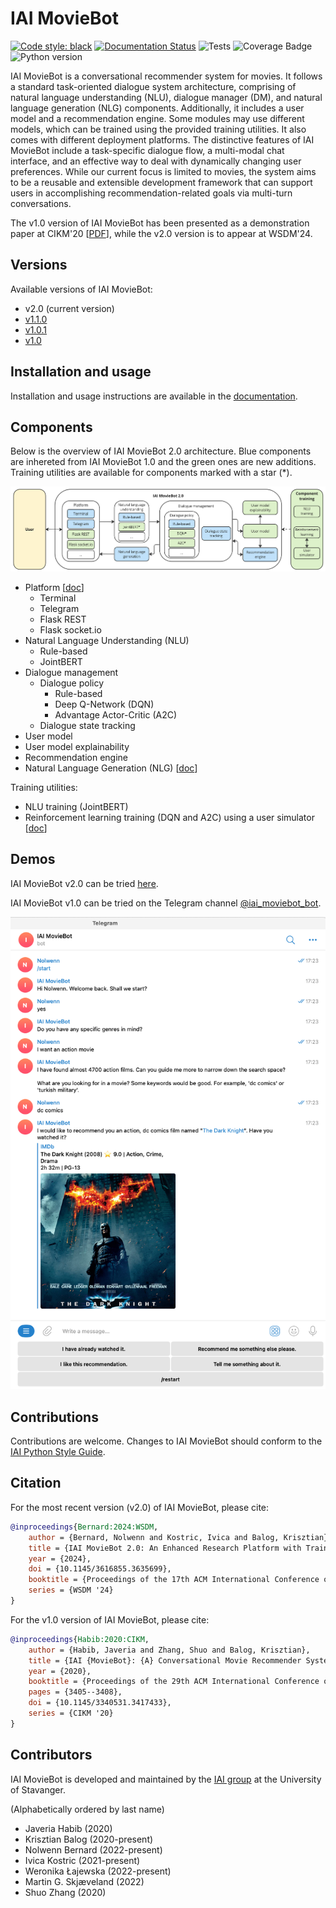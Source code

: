 # IAI MovieBot

[![Code style: black](https://img.shields.io/badge/code%20style-black-000000.svg)](https://github.com/psf/black)
[![Documentation Status](https://readthedocs.org/projects/iai-moviebot/badge/?version=latest)](https://iai-moviebot.readthedocs.io/en/latest/?badge=latest)
![Tests](https://img.shields.io/github/actions/workflow/status/iai-group/moviebot/merge.yaml?label=Tests&branch=main)
![Coverage Badge](https://img.shields.io/endpoint?url=https://gist.githubusercontent.com/IKostric/4f783c1a3358dbd1e01d44f9656676a0/raw/coverage.MovieBot.main.json)
![Python version](https://img.shields.io/badge/python-3.9-blue)

IAI MovieBot is a conversational recommender system for movies. It follows a standard task-oriented dialogue system architecture, comprising of natural language understanding (NLU), dialogue manager (DM), and natural language generation (NLG) components. Additionally, it includes a user model and a recommendation engine. Some modules may use different models, which can be trained using the provided training utilities. It also comes with different deployment platforms.
The distinctive features of IAI MovieBot include a task-specific dialogue flow, a multi-modal chat interface, and an effective way to deal with dynamically changing user preferences. While our current focus is limited to movies, the system aims to be a reusable and extensible development framework that can support users in accomplishing recommendation-related goals via multi-turn conversations.

The v1.0 version of IAI MovieBot has been presented as a demonstration paper at CIKM'20 [[PDF](https://arxiv.org/pdf/2009.03668.pdf)], while the v2.0 version is to appear at WSDM'24.
<!-- TODO: Add link to arXiv for v2 -->

## Versions

Available versions of IAI MovieBot:

  * v2.0 (current version)
  * [v1.1.0](https://github.com/iai-group/MovieBot/releases/tag/v1.1.0)
  * [v1.0.1](https://github.com/iai-group/MovieBot/releases/tag/v1.0.1)
  * [v1.0](https://github.com/iai-group/MovieBot/releases/tag/v1.0.0)

## Installation and usage

Installation and usage instructions are available in the [documentation](https://iai-moviebot.readthedocs.io/).

## Components

Below is the overview of IAI MovieBot 2.0 architecture. Blue components are inhereted from IAI MovieBot 1.0 and the green ones are new additions. Training utilities are available for components marked with a star (*).

![MovieBot v2 architecture](docs/source/_static/Blueprint_MovieBot_v2.png)

<!-- TODO: Add link to related documentation pages -->

  * Platform [[doc](https://iai-moviebot.readthedocs.io/en/latest/usage.html)]
    - Terminal
    - Telegram
    - Flask REST
    - Flask socket.io
  * Natural Language Understanding (NLU)
    - Rule-based
    - JointBERT
  * Dialogue management
    - Dialogue policy
      + Rule-based
      + Deep Q-Network (DQN)
      + Advantage Actor-Critic (A2C)
    - Dialogue state tracking
  * User model
  * User model explainability
  * Recommendation engine
  * Natural Language Generation (NLG) [[doc](https://iai-moviebot.readthedocs.io/en/latest/architecture.html#natural-language-generation)]

Training utilities:

  * NLU training (JointBERT)
  * Reinforcement learning training (DQN and A2C) using a user simulator [[doc](https://iai-moviebot.readthedocs.io/en/latest/reinforcement_learning.html)]

## Demos

IAI MovieBot v2.0 can be tried [here](https://iai-group.github.io/MovieBot/).

<!-- TODO add screenshot -->

IAI MovieBot v1.0 can be tried on the Telegram channel [@iai_moviebot_bot](https://t.me/iai_moviebot_bot).

![MovieBot v1.0 Telegram demo](docs/source/_static/demo_MovieBot_v1_telegram.png)

## Contributions

Contributions are welcome. Changes to IAI MovieBot should conform to the [IAI Python Style Guide](https://github.com/iai-group/guidelines/tree/main/python).

## Citation

For the most recent version (v2.0) of IAI MovieBot, please cite:

```bibtex
@inproceedings{Bernard:2024:WSDM,
    author = {Bernard, Nolwenn and Kostric, Ivica and Balog, Krisztian},
    title = {IAI MovieBot 2.0: An Enhanced Research Platform with Trainable Neural Components and Transparent User Modeling},
    year = {2024},
    doi = {10.1145/3616855.3635699},
    booktitle = {Proceedings of the 17th ACM International Conference on Web Search and Data Mining},
    series = {WSDM '24}
}
```

For the v1.0 version of IAI MovieBot, please cite:

```bibtex
@inproceedings{Habib:2020:CIKM,
    author = {Habib, Javeria and Zhang, Shuo and Balog, Krisztian},
    title = {IAI {MovieBot}: {A} Conversational Movie Recommender System},
    year = {2020},
    booktitle = {Proceedings of the 29th ACM International Conference on Information and Knowledge Management},
    pages = {3405--3408},
    doi = {10.1145/3340531.3417433},
    series = {CIKM '20}
}
```

## Contributors

IAI MovieBot is developed and maintained by the [IAI group](https://iai.group/) at the University of Stavanger.

(Alphabetically ordered by last name)

  * Javeria Habib (2020)
  * Krisztian Balog (2020-present)
  * Nolwenn Bernard (2022-present)
  * Ivica Kostric (2021-present)
  * Weronika Łajewska (2022-present)
  * Martin G. Skjæveland (2022)
  * Shuo Zhang (2020)
